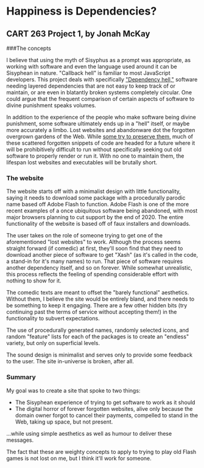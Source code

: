 # Happiness is Dependencies?

## CART 263 Project 1, by Jonah McKay

###The concepts

I believe that using the myth of Sisyphus as a prompt was appropriate, as
working with software and even the language used around it can be Sisyphean in
nature. "Callback hell" is familiar to most JavaScript developers. This project deals with
specifically ["Dependency hell,"](https://en.wikipedia.org/wiki/Dependency_hell) software needing layered
dependencies that are not easy to keep track of or maintain, or are even in blatantly
broken systems completely circular. One could argue that the frequent comparison
of certain aspects of software to divine punishment speaks volumes.

In addition to the experience of the people who make software being divine punishment,
some software ultimately ends up in a "hell" itself, or maybe more accurately a
limbo. Lost websites and abandonware dot the forgotten overgrown gardens of the
Web. While [some try to preserve them,](https://archive.org) much of these scattered
forgotten snippets of code are headed for a future where it will be prohibitively
difficult to run without specifically seeking out old software to properly render
or run it. With no one to maintain them, the lifespan lost websites and executables
will be brutally short.

### The website

The website starts off with a minimalist design with little functionality, saying
it needs to download some package with a procedurally parodic name based off Adobe Flash
to function. Adobe Flash is one of the more recent examples of a once ubiquitous
software being abandoned, with most major browsers planning to cut support by the
end of 2020. The entire functionality of the website is based off of faux installers
and downloads.

The user takes on the role of someone trying to get one of the aforementioned
"lost websites" to work. Although the process seems straight forward (if comedic)
at first, they'll soon find that they need to download another piece of software
to get "Xash" (as it's called in the code, a stand-in for it's many names)
to run. That piece of software requires another dependency itself, and so on
forever. While somewhat unrealistic, this process reflects the feeling of
spending considerable effort with nothing to show for it.

The comedic texts are meant to offset the "barely functional" aesthetics. Without
them, I believe the site would be entirely bland, and there needs to be something
to keep it engaging. There are a few other hidden bits (try continuing past the
terms of service without accepting them!) in the functionality to subvert expectations.

The use of procedurally generated names, randomly selected icons, and random
"feature" lists for each of the packages is to create an "endless" variety,
but only on superficial levels.

The sound design is minimalist and serves only to provide some feedback to the
user. The site in-universe is broken, after all.

### Summary

My goal was to create a site that spoke to two things:

* The Sisyphean experience of trying to get software to work as it should
* The digital horror of forever forgotten websites, alive only because the domain owner forgot to cancel their payments, compelled to stand in the Web, taking up space, but not present.

...while using simple aesthetics as well as humour to deliver these messages.

The fact that these are weighty concepts to apply to trying to play old Flash games
is not lost on me, but I think it'll work for someone.
